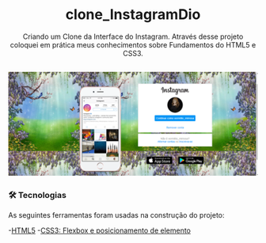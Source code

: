 <h1 align ="center">clone_InstagramDio</h1>

<p align="center"> Criando um Clone da Interface do Instagram. Através desse projeto coloquei em prática meus conhecimentos  sobre  Fundamentos do HTML5 e  CSS3. </p>

<h2>
<img alt ="Clone do Instagram"  title " Clone do Instagram" src="./img/imagem_projeto.png">
</h2>

### 🛠️ Tecnologias 

As seguintes ferramentas foram usadas na construção do projeto:

-[HTML5](___________)
-[CSS3: Flexbox e posicionamento de elemento](___________)